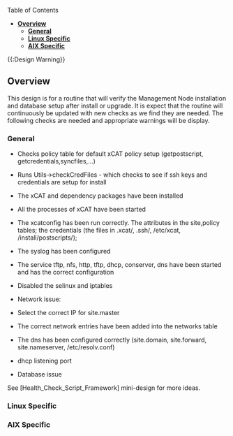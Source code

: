 <!-- START doctoc generated TOC please keep comment here to allow auto update -->
<!-- DON'T EDIT THIS SECTION, INSTEAD RE-RUN doctoc TO UPDATE -->
Table of Contents

- [**Overview**](#overview)
  - [**General**](#general)
  - [**Linux Specific**](#linux-specific)
  - [**AIX Specific**](#aix-specific)

<!-- END doctoc generated TOC please keep comment here to allow auto update -->

{{:Design Warning}} 


## **Overview**

This design is for a routine that will verify the Management Node installation and database setup after install or upgrade. It is expect that the routine will continuously be updated with new checks as we find they are needed. The following checks are needed and appropriate warnings will be display. 

### **General**

  * Checks policy table for default xCAT policy setup (getpostscript, getcredentials,syncfiles,...) 
  * Runs Utils-&gt;checkCredFiles - which checks to see if ssh keys and credentials are setup for install 
  * The xCAT and dependency packages have been installed 
  * All the processes of xCAT have been started 
  * The xcatconfig has been run correctly. The attributes in the site,policy tables; the credentials (the files in .xcat/, .ssh/, /etc/xcat, /install/postscripts/); 
  * The syslog has been configured 
  * The service tftp, nfs, http, tftp, dhcp, conserver, dns have been started and has the correct configuration 
  * Disabled the selinux and iptables 
  * Network issue: 

    

  * Select the correct IP for site.master 
  * The correct network entries have been added into the networks table 
  * The dns has been configured correctly (site.domain, site.forward, site.nameserver, /etc/resolv.conf) 
  * dhcp listening port 

  * Database issue 

  
See [Health_Check_Script_Framework] mini-design for more ideas. 

### **Linux Specific**

### **AIX Specific**
